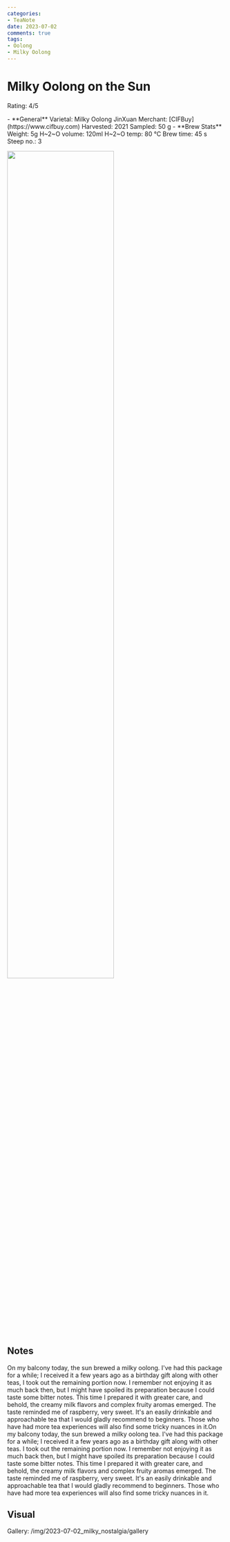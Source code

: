 ```yaml
---
categories:
- TeaNote
date: 2023-07-02
comments: true
tags:
- Oolong
- Milky Oolong
---
```

# Milky Oolong on the Sun

Rating: 4/5

<div class="grid cards" markdown>
- **General**  
Varietal: Milky Oolong JinXuan  
Merchant:   [CIFBuy](https://www.cifbuy.com)  
Harvested: 2021  
Sampled: 50 g
- **Brew Stats**  
Weight: 5g  
H~2~O volume: 120ml  
H~2~O temp: 80 °C   
Brew time: 45 s  
Steep no.: 3
</div>


<img src="/img/2023-07-02_milky_nostalgia/wheel.svg" width="70%"></img>

<!-- more -->

## Notes

On my balcony today, the sun brewed a milky oolong.
I've had this package for a while; I received it a few years ago as a birthday gift along with other teas, I took out the remaining portion now. I remember not enjoying it as much back then, but I might have spoiled its preparation because I could taste some bitter notes. This time I prepared it with greater care, and behold, the creamy milk flavors and complex fruity aromas emerged. The taste reminded me of raspberry, very sweet. It's an easily drinkable and approachable tea that I would gladly recommend to beginners. Those who have had more tea experiences will also find some tricky nuances in it.On my balcony today, the sun brewed a milky oolong tea. I've had this package for a while; I received it a few years ago as a birthday gift along with other teas. I took out the remaining portion now. I remember not enjoying it as much back then, but I might have spoiled its preparation because I could taste some bitter notes. This time I prepared it with greater care, and behold, the creamy milk flavors and complex fruity aromas emerged. The taste reminded me of raspberry, very sweet. It's an easily drinkable and approachable tea that I would gladly recommend to beginners. Those who have had more tea experiences will also find some tricky nuances in it.


## Visual

Gallery: /img/2023-07-02_milky_nostalgia/gallery




